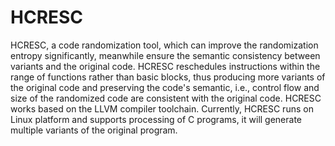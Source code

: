 # HCRESC
HCRESC, a code randomization tool, which can improve the randomization entropy significantly, meanwhile ensure the semantic consistency between variants and the original code. HCRESC reschedules instructions within the range of functions rather than basic blocks, thus producing more variants of the original code and preserving the code's semantic, i.e., control flow and size of the randomized code are consistent with the original code. HCRESC works based on the LLVM compiler toolchain.
Currently, HCRESC runs on Linux platform and supports processing of C programs, it will generate multiple variants of the original program. 
